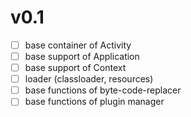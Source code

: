 # v0.1

- [ ] base container of Activity
- [ ] base support of Application
- [ ] base support of Context
- [ ] loader (classloader, resources)
- [ ] base functions of byte-code-replacer
- [ ] base functions of plugin manager